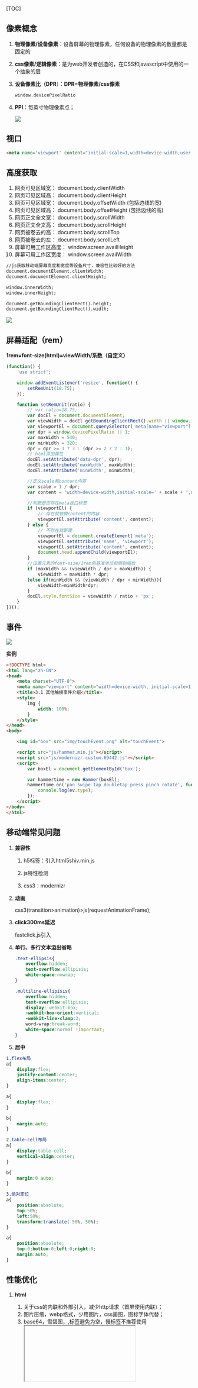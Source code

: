 [TOC]

## 像素概念

1.  **物理像素/设备像素**：设备屏幕的物理像素，任何设备的物理像素的数量都是固定的

2.  **css像素/逻辑像素**：是为web开发者创造的，在CSS和javascript中使用的一个抽象的层

3.  **设备像素比（DPR**）：**DPR=物理像素/css像素**

    ```html
    window.devicePixelRatio
    ```

4.  **PPI**：每英寸物理像素点；

    ![](C:\Users\chenz\Desktop\笔记\移动端\图片\ppi计算公式.png)

    

## 视口

```html
<meta name='viewport' content="initial-scale=1,width=device-width,user-scalable='no',maximum-scale=1,minimum-scale=1">
```



## 高度获取

1.  网页可见区域宽： document.body.clientWidth 
2.  网页可见区域高： document.body.clientHeight 
3.  网页可见区域宽： document.body.offsetWidth (包括边线的宽) 
4.  网页可见区域高： document.body.offsetHeight (包括边线的高) 
5.  网页正文全文宽： document.body.scrollWidth 
6.  网页正文全文高： document.body.scrollHeight 
7.  网页被卷去的高： document.body.scrollTop 
8.  网页被卷去的左： document.body.scrollLeft 
9.  屏幕可用工作区高度： window.screen.availHeight 
10.  屏幕可用工作区宽度： window.screen.availWidth 

```html
//js获取移动端屏幕高度和宽度等设备尺寸，兼容性比较好的方法
document.documentElement.clientWidth;
document.documentElement.clientHeight;

window.innerWidth;
window.innerHeight;

document.getBoundingClientRect().height;
document.getBoundingClientRect().width;
```

![](C:\Users\chenz\Desktop\笔记\移动端\图片\width.png)

## 屏幕适配（rem）

**1rem=font-size(html)=viewWidth/系数（自定义）**

```js
(function() {
	'use strict';

	window.addEventListener('resize', function() {
		setRemUnit(18.75);
	});

	function setRemUnit(ratio) {
		// var ratio=18.75;
		var docEl = document.documentElement;
		var viewWidth = docEl.getBoundingClientRect().width || window.innerWidth;
		var viewportEl = document.querySelector('meta[name="viewport"]');
		var dpr = window.devicePixelRatio || 1;
		var maxWidth = 540;
		var minWidth = 320;
		dpr = dpr >= 3 ? 3 : (dpr >= 2 ? 2 : 1);
		// html添加属性
		docEl.setAttribute('data-dpr', dpr);
		docEl.setAttribute('maxWidth', maxWidth);
		docEl.setAttribute('minWidth', minWidth);

		//定义scale和content内容
		var scale = 1 / dpr;
		var content = 'width=device-width,initial-scale=' + scale + ',maximum-scale=' + scale + ',minimum-scale=' + scale + ',user-scalable=no'

		//判断是否存在meta视口标签
		if (viewportEl) {
			// 存在就替换content的内容
			viewportEl.setAttribute('content', content);
		} else {
			// 不存在就新建
			viewportEl = document.createElement('meta');
			viewportEl.setAttribute('name', 'viewport');
			viewportEl.setAttribute('content', content);
			document.head.appendChild(viewportEl);
		}
		//设置元素的font-size/1rem的基准单位和限制缩放
		if (maxWidth && (viewWidth / dpr > maxWidth)) {
			viewWidth = maxWidth * dpr;
		}else if(minWidth && (viewWidth / dpr < minWidth)){
			viewWidth=minWidth*dpr;
		}
		docEl.style.fontSize = viewWidth / ratio + 'px';
	}
})();
```



## 事件

![](C:\Users\chenz\Desktop\笔记\移动端\图片\移动端事件.jpg)



**实例**

```html
<!DOCTYPE html>
<html lang="zh-CN">
<head>
    <meta charset="UTF-8">
    <meta name="viewport" content="width=device-width, initial-scale=1, maximum-scale=1, minimum-scale=1, user-scalable=no">
    <title>3.1 其他触摸事件介绍</title>
    <style>
        img {
            width: 100%;
        }      
    </style>
</head>
<body>

    <img id="box" src="img/touchEvent.png" alt="touchEvent">

    <script src="js/hammer.min.js"></script>
    <script src="js/modernizr.custom.69442.js"></script>
    <script>
        var boxEl = document.getElementById('box');

        var hammertime = new Hammer(boxEl);
        hammertime.on('pan swipe tap doubletap press pinch rotate', function(ev) {
            console.log(ev.type);
        });
    </script>
</body>
</html>
```



## 移动端常见问题

1.  **兼容性**

    1.  h5标签：引入html5shiv.min.js

    2.  js特性检测

    3.  css3：modernizr

        

2.  **动画**

    css3(transition>animation)>js(requestAnimationFrame);

    

3.  **click300ms延迟**

    fastclick.js引入

    

4.  **单行、多行文本溢出省略**

    ```css
    .text-ellipsis{
        overflow:hidden;
        text-overflow:ellipisis;
        white-space:nowrap;
    }
    
    .multiline-ellipisis{
        overflow:hidden;
        text-overflow:ellipisis;
        display:-webkit-box;
        -webkit-box-orient:vertical;
        -webkit-line-clamp:2;
        word-wrap:break-word;
        white-space:normal !important;
    }
    ```

    

5.  **居中**

```css
1.flex布局
a{
    display:flex;
    justify-content:center;
    align-items:center;
}

a{
    display:flex;
}

b{
    margin:auto;
}

2.table-cell布局
a{
    display:table-cell;
    vertical-align:center;
}

b{
    margin:0 auto;
}

3.绝对定位
a{
    position:absolute;
    top:50%;
    left:50%;
    transform:translate(-50%,-50%);
}

a{
    position:absolute;
    top:0;bottom:0;left:0;right:0;
    margin:auto;
}
```



## 性能优化

1.  **html**

    1.  关于css的内联和外部引入，减少http请求（首屏使用内联）；
    2.  图片压缩，webp格式，少用图片，css画图，图标字体代替；
    3.  base64，雪碧图，<a>,<img>标签避免为空，慢标签不推荐使用<table><iframe>

2.  **css**

    1.  选择器优化：不用id，属性选择器尽量不用；
    2.  尽量使用flex布局，减少float

3.  **JS**

    1.  DOM优化：减少DOM操作次数；

    2.  事件优化：事件委托，事件节流；

    3.  资源按需加载，预加载，图片懒加载；

        

[TOC]